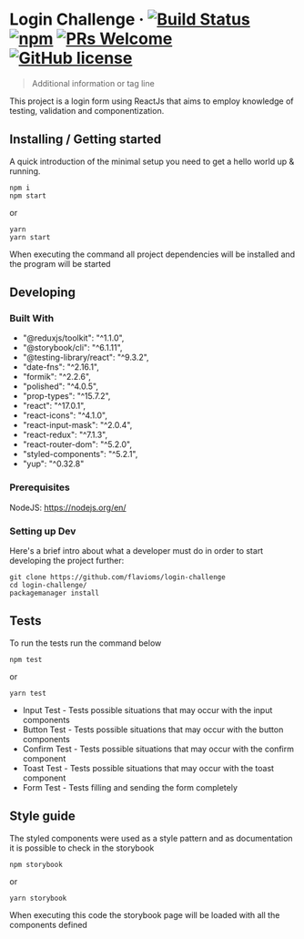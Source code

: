 # Login Challenge  &middot; [![Build Status](https://img.shields.io/travis/npm/npm/latest.svg?style=flat-square)](https://travis-ci.org/npm/npm) [![npm](https://img.shields.io/npm/v/npm.svg?style=flat-square)](https://www.npmjs.com/package/npm) [![PRs Welcome](https://img.shields.io/badge/PRs-welcome-brightgreen.svg?style=flat-square)](http://makeapullrequest.com) [![GitHub license](https://img.shields.io/badge/license-MIT-blue.svg?style=flat-square)](https://github.com/your/your-project/blob/master/LICENSE)
> Additional information or tag line

This project is a login form using ReactJs that aims to employ knowledge of testing, validation and componentization.

## Installing / Getting started

A quick introduction of the minimal setup you need to get a hello world up &
running.

```shell
npm i
npm start
```
or
```shell
yarn
yarn start
```

When executing the command all project dependencies will be installed and the program will be started

## Developing

### Built With
- "@reduxjs/toolkit": "^1.1.0",
- "@storybook/cli": "^6.1.11",
- "@testing-library/react": "^9.3.2",
- "date-fns": "^2.16.1",
- "formik": "^2.2.6",
- "polished": "^4.0.5",
- "prop-types": "^15.7.2",
- "react": "^17.0.1",
- "react-icons": "^4.1.0",
- "react-input-mask": "^2.0.4",
- "react-redux": "^7.1.3",
- "react-router-dom": "^5.2.0",
- "styled-components": "^5.2.1",
- "yup": "^0.32.8"

### Prerequisites
NodeJS: https://nodejs.org/en/

### Setting up Dev

Here's a brief intro about what a developer must do in order to start developing
the project further:

```shell
git clone https://github.com/flavioms/login-challenge
cd login-challenge/
packagemanager install
```

## Tests

To run the tests run the command below

```shell
npm test
```
or
```shell
yarn test
```
- Input Test - Tests possible situations that may occur with the input components
- Button Test - Tests possible situations that may occur with the button components
- Confirm Test - Tests possible situations that may occur with the confirm component
- Toast Test - Tests possible situations that may occur with the toast component
- Form Test - Tests filling and sending the form completely


## Style guide

The styled components were used as a style pattern and as documentation it is possible to check in the storybook
```shell
npm storybook
```
or
```shell
yarn storybook
```
When executing this code the storybook page will be loaded with all the components defined
